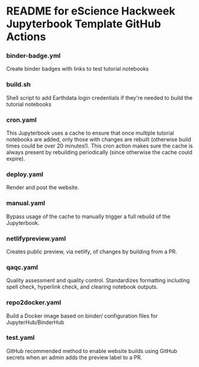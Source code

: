 # README for eScience Hackweek Jupyterbook Template GitHub Actions

### binder-badge.yml
Create binder badges with links to test tutorial notebooks

### build.sh
Shell script to add Earthdata login credentials if they're needed to build the tutorial notebooks

### cron.yaml
This Jupyterbook uses a cache to ensure that once multiple tutorial notebooks are added, only those with changes are rebuilt (otherwise build times could be over 20 minutes!).
This cron action makes sure the cache is always present by rebuilding periodically (since otherwise the cache could expire).

### deploy.yaml
Render and post the website.

### manual.yaml
Bypass usage of the cache to manually trigger a full rebuild of the Jupyterbook.

### netlifypreview.yaml
Creates public preview, via netlify, of changes by building from a PR.

### qaqc.yaml
Quality assessment and quality control.
Standardizes formatting including spell check, hyperlink check, and clearing notebook outputs.

### repo2docker.yaml
Build a Docker image based on binder/ configuration files for JupyterHub/BinderHub

### test.yaml
GitHub recommended method to enable website builds using GitHub secrets when an admin adds the preview label to a PR.
